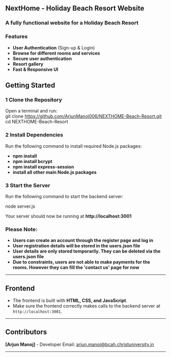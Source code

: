 ## **NextHome - Holiday Beach Resort Website**   
### **A fully functional website for a Holiday Beach Resort**  
### **Features**  
- **User Authentication** (Sign-up & Login)  
- **Browse for different rooms and services**  
- **Secure user authentication**  
- **Resort gallery**  
- **Fast & Responsive UI**
## **Getting Started**  
### **1️ Clone the Repository**  
Open a terminal and run:  
git clone https://github.com/ArjunManoj006/NEXTHOME-Beach-Resort.git
cd NEXTHOME-Beach-Resort
### **2️ Install Dependencies**  
Run the following command to install required Node.js packages:  
- **npm install**
- **npm install bcrypt**
- **npm install express-session**
- **install all other main Node.js packages**
### **3 Start the Server**  
Run the following command to start the backend server:  

node server.js

Your server should now be running at **http://localhost:3001**  
### **Please Note:**  
- **Users can create an account through the register page and log in**
- **User registration details will be stored in the users.json file**
- **User details are only stored temporarily. They can be deleted via the users.json file**
- **Due to constraints, users are not able to make payments for the rooms. However they can fill the 'contact us' page for now**
---
## **Frontend**  
- The frontend is built with **HTML, CSS, and JavaScript**.  
- Make sure the frontend correctly makes calls to the backend server at `http://localhost:3001`.

---

## **Contributors**  
**[Arjun Manoj]** - Developer
Email: arjun.manoj@bcah.christuniversity.in  

---
